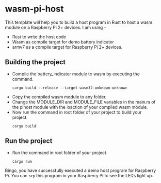 # wasm-pi-host

This template will help you to build a host program in Rust to host a wasm module on a Raspberry Pi 2+ devices.
I am using -

- Rust to write the host code
- Wasm as compile target for demo battery indicator
- armv7 as a compile target for Raspberry Pi 2+ devices.

## Building the project

- Compile the battery_indicator module to wasm by executing the command.
  ```
  cargo build --release --target wasm32-unknown-unknown
  ```
- Copy the compiled wasm module to any folder.
- Change the MODULE_DIR and MODULE_FILE variables in the main.rs of the pihost module with the loaction of your compiled wasm module. 
- Now run the command in root folder of your project to build your project. 
  ```
  cargo build
  ```
## Run the project

- Run the command in root folder of your project.
  ```
  cargo run
  ```
  
Bingo, you have successfully executed a demo host program for Raspberry Pi. You can `scp` this program in your Raspberry Pi to see the LEDs light up.
